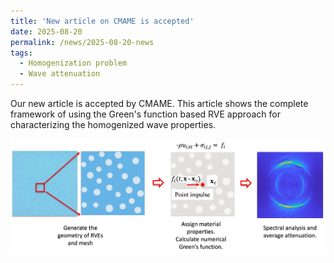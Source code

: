 ```yaml
---
title: 'New article on CMAME is accepted'
date: 2025-08-20
permalink: /news/2025-08-20-news
tags:
  - Homogenization problem
  - Wave attenuation
---
```


Our new article is accepted by CMAME. This article shows the complete framework of using the Green's function based RVE approach for characterizing the homogenized wave properties. 

![marmot](/images/GreenRVEApproach.png)


<!-- 
Headings are cool
======

You can have many headings
======

Aren't headings cool?
------ -->
